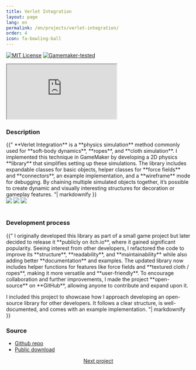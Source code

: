 ```yaml
---
title: Verlet Integration
layout: page
lang: en
permalink: /en/projects/verlet-integration/
order: 4
icon: fa-bowling-ball
---
```


[![MIT License](https://img.shields.io/badge/License-MIT-green.svg)](https://github.com/sareklambert/gms-verlet-integration/blob/main/LICENSE)
[![Gamemaker-tested](https://img.shields.io/badge/GameMaker-orange?style=flat&logo=gamemaker&label=Made%20with)](https://gamemaker.io)

<iframe src="https://www.youtube.com/embed/Qcp4IX7KipI?si=X_U88j1Y7RCK9FOX" allow="autoplay; encrypted-media; fullscreen;"></iframe>
<br>

### Description
<div class="blockText"> {{"
**Verlet Integration** is a **physics simulation** method commonly used for **soft-body dynamics**, **ropes**, and **cloth simulation**.
I implemented this technique in GameMaker by developing a 2D physics **library** that simplifies setting up these
simulations. The library includes expandable classes for basic objects, helper classes for **force fields** and
**connectors**, an example implementation, and a **wireframe** mode for debugging. By chaining multiple simulated objects
together, it’s possible to create dynamic and visually interesting structures for decoration or gameplay features.
"| markdownify }} </div>

<div class="screenshots">
    <img src="{{ site.baseurl | append: '/assets/images/verlet integration/screenshot1.png' }}">
    <img src="{{ site.baseurl | append: '/assets/images/verlet integration/screenshot2.png' }}">
    <img src="{{ site.baseurl | append: '/assets/images/verlet integration/screenshot3.png' }}">
</div>
<br>

### Development process
<div class="blockText"> {{"
I originally developed this library as part of a small game project but later decided to release it **publicly on
itch.io**, where it gained significant popularity. Seeing interest from other developers, I refactored the code to
improve its **structure**, **readability**, and **maintainability** while also adding better **documentation** and examples.
The updated library now includes helper functions for features like force fields and **textured cloth / ropes**, making
it more versatile and **user-friendly**. To encourage collaboration and further improvements, I made the project
**open-source** on **GitHub**, allowing anyone to contribute and expand upon it.

I included this project to showcase how I approach developing an open-source library for other developers.
It follows a clear structure, is well-documented, and comes with an example implementation.
"| markdownify }} </div>

### Source
* [Github repo](https://github.com/sareklambert/gms-verlet-integration)
* [Public download](https://jamjamteam.itch.io/verlet-integration-gamemake-studio-2)

<div style="text-align: center;">
<a href="{{ site.baseurl | append: '/en/projects/lizbox/index.html' }}" class="button scrolly">Next project</a>
</div>
